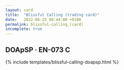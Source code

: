 ```yaml
---
layout: card
title:  "Blissful Calling (trading card)"
date:   2022-06-25 08:44:00 +0100
permalink: blissful-calling_(card)
incomplete: true
---
```


## DOApSP &middot; EN-073 C

{% include templates/blissful-calling-doapsp.html %}